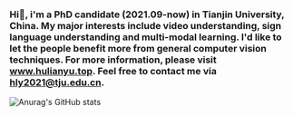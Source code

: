 ### Hi👋, i'm a PhD candidate (2021.09-now) in Tianjin University, China. My major interests include video understanding, sign language understanding and multi-modal learning. I'd like to let the people benefit more from general computer vision techniques. For more information, please visit www.hulianyu.top. Feel free to contact me via hly2021@tju.edu.cn.

![Anurag's GitHub stats](https://github-readme-stats.vercel.app/api?username=hulianyuyy&hide=commits,prs,contribs)


